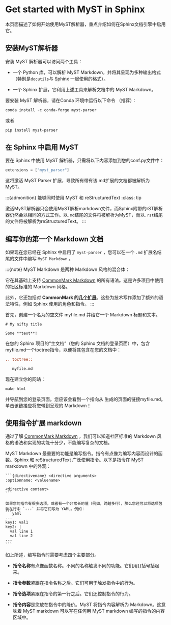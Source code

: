 # Get started with MyST in Sphinx

本页面描述了如何开始使用MyST解析器，重点介绍如何在Sphinx文档引擎中启用它。

## 安装MyST解析器

安装 MyST 解析器可以访问两个工具：

* 一个 Python 库，可以解析 MyST Markdown，并将其呈现为多种输出格式（特别是`docutils`与 Sphinx 一起使用的格式）。

* 一个 Sphinx 扩展，它利用上述工具来解析文档中的 MyST Markdown。

要安装 MyST 解析器，请在Conda 环境中运行以下命令 （推荐）：

```PowerShell
conda install -c conda-forge myst-parser
```

或者

```PowerShell
pip install myst-parser
```

## 在 Sphinx 中启用 MyST

要在 Sphinx 中使用 MyST 解析器，只需将以下内容添加到您的conf.py文件中：

```python
extensions = ["myst_parser"]
```

这将激活 MyST Parser 扩展，导致所有带有该.md扩展的文档都被解析为 MyST。

:::{admonition} 能够同时使用 MyST 和 reStructuredText
:class: tip

激活MyST解析器只会使用MyST解析markdown文件，而Sphinx附带的rST解析器仍然会以相同的方式工作。以`.md`结尾的文件将被解析为MyST，而以`.rst`结尾的文件将被解析为reStructuredText。
:::

## 编写你的第一个 Markdown 文档

如果现在您已经在 Sphinx 中启用了 `myst-parser` ，您可以在一个 `.md` 扩展名结尾的文件中编写 `MyST Markdown` 。

:::{note}
MyST Markdown 是两种 Markdown 风格的混合体：

它在其基础上支持 [CommonMark Markdown](https://commonmark.org/) 的所有语法。这是许多项目中使用的社区标准的 Markdown 风格。

此外，它还包括对 **CommonMark 的[几个扩展](./optional-syntax.md)**。这些为技术写作添加了额外的语法特性，例如 Sphinx 使用的角色和指令。
:::

首先，创建一个名为的空文件 myfile.md 并给它一个 Markdown 标题和文本。

```
# My nifty title

Some **text**!
```

在您的 Sphinx 项目的“主文档”（您的 Sphinx 文档的登录页面）中，包含myfile.md一个toctree指令，以便将其包含在您的文档中：

```rest
.. toctree::

   myfile.md
```

现在建立你的网站：

```PowerShell
make html
```

并导航到您的登录页面。您应该会看到一个指向从 生成的页面的链接myfile.md。单击该链接应将您带到呈现的 Markdown！

## 使用指令扩展 markdown

通过了解 [CommonMark Markdown](https://commonmark.org/) ，我们可以知道社区标准的 Markdown 风格的语法和实现的功能十分少，不能编写复杂的文档。

MyST Markdown 最重要的功能是编写指令。指令有点像为编写内容而设计的函数。Sphinx 和 reStructuredText 广泛使用指令。以下是指令在 MyST markdown 中的外观：

````
```{directivename} <directive arguments>
:optionname: <valuename>

<directive content>
```
````

<!-- //todo 如果无法激活 myst markdown margin侧边栏则取消使用 -->
````{margin}替代选项语法
如果您的指令有很多选项，或者有一个非常长的值（例如，跨越多行），那么您还可以将选项包装在行中 `---` 并将它们写为 YAML。例如：
```yaml
---
key1: val1
key2: |
  val line 1
  val line 2
---
```
````

如上所述，编写指令时需要考虑四个主要部分。

* **指令名称**有点像函数名称。不同的名称触发不同的功能。它们用{}括号括起来。

* **指令参数**紧跟在指令名称之后。它们可用于触发指令中的行为。

* **指令选项**紧跟在指令的第一行之后。它们还控制指令的行为。

* **指令内容**是您放在指令中的降价。MyST 将指令内容解析为 Markdown。这意味着 MyST markdown 可以写在任何用 MyST markdown 编写的指令的内容区域中。
